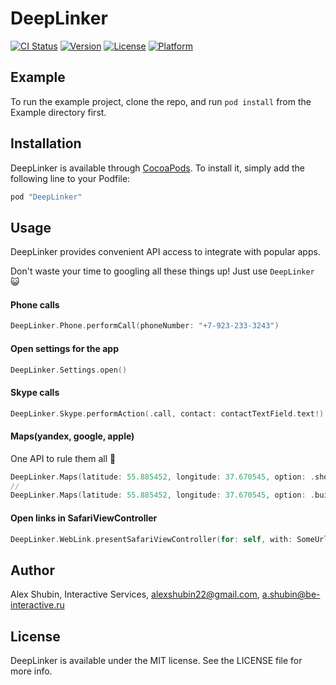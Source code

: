 # DeepLinker

[![CI Status](http://img.shields.io/travis/alexshubin22@gmail.com/DeepLinker.svg?style=flat)](https://travis-ci.org/alexshubin22@gmail.com/DeepLinker)
[![Version](https://img.shields.io/cocoapods/v/DeepLinker.svg?style=flat)](http://cocoapods.org/pods/DeepLinker)
[![License](https://img.shields.io/cocoapods/l/DeepLinker.svg?style=flat)](http://cocoapods.org/pods/DeepLinker)
[![Platform](https://img.shields.io/cocoapods/p/DeepLinker.svg?style=flat)](http://cocoapods.org/pods/DeepLinker)

## Example

To run the example project, clone the repo, and run `pod install` from the Example directory first.

## Installation

DeepLinker is available through [CocoaPods](http://cocoapods.org). To install
it, simply add the following line to your Podfile:

```ruby
pod "DeepLinker"
```
## Usage

DeepLinker provides convenient API access to integrate with popular apps.

Don't waste your time to googling all these things up! Just use `DeepLinker` 😺

#### Phone calls
```swift
DeepLinker.Phone.performCall(phoneNumber: "+7-923-233-3243")
```
#### Open settings for the app
```swift
DeepLinker.Settings.open()
```
#### Skype calls
```swift
DeepLinker.Skype.performAction(.call, contact: contactTextField.text!)
```
#### Maps(yandex, google, apple)

One API to rule them all 💍

```swift
DeepLinker.Maps(latitude: 55.885452, longitude: 37.670545, option: .showPoint).openAppleMaps()
//
DeepLinker.Maps(latitude: 55.885452, longitude: 37.670545, option: .buildRoute).openYandexNavi()
```
#### Open links in SafariViewController
```swift
DeepLinker.WebLink.presentSafariViewController(for: self, with: SomeUrl)
```

## Author

Alex Shubin, Interactive Services, alexshubin22@gmail.com, a.shubin@be-interactive.ru

## License

DeepLinker is available under the MIT license. See the LICENSE file for more info.
